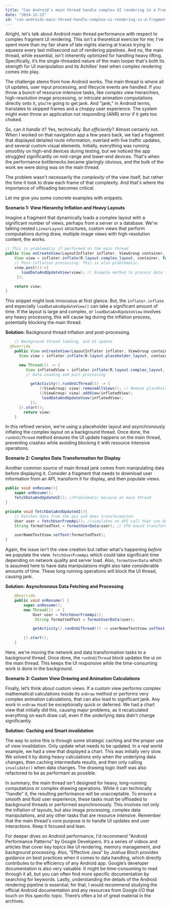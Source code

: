 ```yaml
---
title: "Can Android's main thread handle complex UI rendering in a Fragment efficiently?"
date: "2024-12-23"
id: "can-androids-main-thread-handle-complex-ui-rendering-in-a-fragment-efficiently"
---
```


Alright, let's talk about Android main thread performance with respect to complex fragment UI rendering. This isn't a theoretical exercise for me; I’ve spent more than my fair share of late nights staring at traces trying to squeeze every last millisecond out of rendering pipelines. And no, the main thread, while essential, isn't inherently optimized for handling heavy lifting. Specifically, it’s the single-threaded nature of the main looper that's both its strength for UI manipulation and its Achilles' heel when complex rendering comes into play.

The challenge stems from how Android works. The main thread is where all UI updates, user input processing, and lifecycle events are handled. If you throw a bunch of resource-intensive tasks, like complex view hierarchies, high-resolution image processing, or intricate animation computations directly onto it, you're going to get jank. And "jank," in Android terms, translates to skipped frames and a choppy user experience. The system might even throw an application not responding (ANR) error if it gets too choked.

So, can it *handle* it? Yes, technically. But *efficiently*? Almost certainly not. When I worked on that navigation app a few years back, we had a fragment that displayed detailed route information, overlaid with live traffic updates, and several custom visual elements. Initially, everything was running smoothly on high-end devices during testing, but we noticed the app struggled significantly on mid-range and lower-end devices. That's when the performance bottlenecks became glaringly obvious, and the bulk of the work we were doing was on the main thread.

The problem wasn't necessarily the *complexity* of the view itself, but rather the time it took to draw each frame of that complexity. And that's where the importance of offloading becomes critical.

Let me give you some concrete examples with snippets.

**Scenario 1: View Hierarchy Inflation and Heavy Layouts**

Imagine a fragment that dynamically loads a complex layout with a significant number of views, perhaps from a server or a database. We're talking nested `LinearLayout` structures, custom views that perform computations during draw, multiple image views with high-resolution content, the works.

```java
// This is problematic if performed on the main thread
public View onCreateView(LayoutInflater inflater, ViewGroup container, Bundle savedInstanceState) {
    View view = inflater.inflate(R.layout.complex_layout, container, false); // Inflating a complex layout
    // Post-inflation processing. This is also problematic.
    view.post(()->{
       loadDataAndUpdateView(view); // Example method to process data that may involve calculations
     });

    return view;
}
```

This snippet might look innocuous at first glance. But, the `inflater.inflate` and especially `loadDataAndUpdateView()` can take a significant amount of time. If the layout is large and complex, or `loadDataAndUpdateView` involves any heavy processing, this will cause lag during the inflation process, potentially blocking the main thread.

**Solution:** Background thread inflation and post-processing.

```java
    // Background thread loading, and UI update
  @Override
    public View onCreateView(LayoutInflater inflater, ViewGroup container, Bundle savedInstanceState) {
      View view = inflater.inflate(R.layout.placeholder_layout, container, false);

      new Thread(() -> {
         View inflatedView = inflater.inflate(R.layout.complex_layout, container, false);
         // Data Loading and post-processing

           getActivity().runOnUiThread(() -> {
               ((ViewGroup) view).removeAllViews(); // Remove placeholder view
               ((ViewGroup) view).addView(inflatedView);
                loadDataAndUpdateView(inflatedView);
           });
      }).start();
        return view;
    }
```
In this refined version, we're using a placeholder layout and asynchronously inflating the complex layout on a background thread. Once done, the `runOnUiThread` method ensures the UI update happens on the main thread, preventing crashes while avoiding blocking it with resource intensive operations.

**Scenario 2: Complex Data Transformation for Display**

Another common source of main thread jank comes from manipulating data before displaying it. Consider a fragment that needs to download user information from an API, transform it for display, and then populate views.

```java
public void onResume(){
    super.onResume();
    fetchDataAndUpdateUI(); //Problematic because on main thread
}

private void fetchDataAndUpdateUI(){
    // Fetches data from the api and does transformation.
    User user = fetchUserFromApi(); //simulates an API call that can be slow.
    String formattedText = formatUserData(user); // CPU bound transformations.

    userNameTextView.setText(formattedText);
}

```

Again, the issue isn't the view creation but rather what's happening *before* we populate the view. `fetchUserFromApi` which could take significant time depending on network quality and server load. Also, `formatUserData` which is assumed here to have data manipulations might also take considerable amounts of time. These long running operations will block the UI thread, causing jank.

**Solution: Asynchronous Data Fetching and Processing**

```java
    @Override
    public void onResume() {
        super.onResume();
        new Thread(() -> {
            User user = fetchUserFromApi();
             String formattedText = formatUserData(user);

            getActivity().runOnUiThread(() -> userNameTextView.setText(formattedText));

        }).start();
    }
```

Here, we're moving the network and data transformation tasks to a background thread. Once done, the `runOnUiThread` block updates the ui on the main thread. This keeps the UI responsive while the time-consuming work is done in the background.

**Scenario 3: Custom View Drawing and Animation Calculations**

Finally, let’s think about custom views. If a custom view performs complex mathematical calculations inside its `onDraw` method or performs very complex animation calculations, that can also lead to significant jank. Any work in `onDraw` must be exceptionally quick or deferred. We had a chart view that initially did this, causing major problems, as it recalculated everything on each draw call, even if the underlying data didn’t change significantly.

**Solution: Caching and Smart invalidation**

The way to solve this is through some strategic caching and the proper use of view invalidation. Only update what needs to be updated. In a real world example, we had a view that displayed a chart. This was initially very slow. We solved it by doing heavy calculations only when the underlying data changes, then caching intermediate results, and then only calling `invalidate()` when data changes. The drawing logic itself was also refactored to be as performant as possible.

In summary, the main thread isn't designed for heavy, long-running computations or complex drawing operations. While it can technically "handle" it, the resulting performance will be unacceptable. To ensure a smooth and fluid user experience, these tasks must be offloaded to background threads or performed asynchronously. This involves not only the inflation of layouts, but also image processing, complex data manipulations, and any other tasks that are resource intensive. Remember that the main thread's core purpose is to handle UI updates and user interactions. Keep it focused and lean.

For deeper dives on Android performance, I'd recommend "Android Performance Patterns" by Google Developers. It’s a series of videos and articles that cover key topics like UI rendering, memory management, and background processing. Also, “Effective Java” by Joshua Bloch provides guidance on best practices when it comes to data handling, which directly contributes to the efficiency of any Android app. Google’s developer documentation is also very valuable. It might be time-consuming to read through it all, but you can often find more specific documentation by searching for keywords. Lastly, understanding the details of the Android rendering pipeline is essential; for that, I would recommend studying the official Android documentation and any resources from Google I/O that touch on this specific topic. There’s often a lot of great material in the archives.
